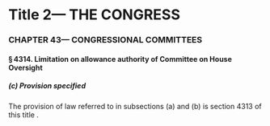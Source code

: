 
# Title 2— THE CONGRESS
### CHAPTER 43— CONGRESSIONAL COMMITTEES
#### § 4314. Limitation on allowance authority of Committee on House Oversight
##### (c) Provision specified

The provision of law referred to in subsections (a) and (b) is section 4313 of this title .
